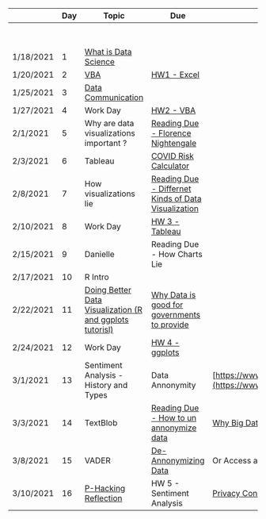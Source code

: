|            | __Day__ | __Topic__                                                 | __Due__                                              |                                                      |                                                      |   |   |
|------------|------|-----------------------------------------------------------|------------------------------------------------------|------------------------------------------------------|------------------------------------------------------|---|---|
|            |      |                                                           |                                                      |                                                      | [https://classroom.google.com/u/0/c/NDQ0NzcyODkzNjk4](https://classroom.google.com/u/0/c/NDQ0NzcyODkzNjk4) |   |   |
| 1/18/2021  | 1    | [What is Data Science ](https://docs.google.com/document/d/1yhVB9DfddvJIiXitX2ZC1W0D3cJbcvib5fWmUlgqNO0/edit) |                                                      |                                                      | [https://arielcwebster.github.io/DataScience/](https://arielcwebster.github.io/DataScience/) |   |   |
| 1/20/2021  | 2    | [VBA](https://docs.google.com/document/d/1ASoeI5CjFgyQTBm-HFPvmRC_94niTPx4s9crQEDVb10/edit) | [HW1 - Excel](https://docs.google.com/document/d/1g8eOYNe9sDmrstRgvFRZBskxjaIaD7Za4lFXSgPPkVw/edit) |                                                      |                                                      |   |   |
| 1/25/2021  | 3    | [Data Communication](https://docs.google.com/document/d/1PTe_eezbRdZcxIOODyiQzDM4vtjVNJkVDC_7vZQSoZE/edit) |                                                      |                                                      |                                                      |   |   |
| 1/27/2021  | 4    | Work Day                                                  | [HW2 - VBA](https://docs.google.com/document/d/1bTkmUon_Kq6_DupNw2Szh-T4rFGqzeA2aIIBy7m1yhk/edit) |                                                      |                                                      |   |   |
| 2/1/2021   | 5    | Why are data visualizations important ?                   | [Reading Due - Florence Nightengale](https://docs.google.com/forms/d/1FBgScIpV9Vpa-jb1nlWuoCqOxFE7v5SmQtacpFHpIq8/edit) |                                                      |                                                      |   |   |
| 2/3/2021   | 6    | Tableau                                                   | [COVID Risk Calculator](https://www.nytimes.com/2021/12/30/style/covid-risk-calculator.html) |                                                      |                                                      |   |   |
| 2/8/2021   | 7    | How visualizations lie                                    | [Reading Due - Differnet Kinds of Data Visualization](https://github.com/arielcwebster/DataScience/blob/main/visualdatacommunication.pdf) |                                                      |                                                      |   |   |
| 2/10/2021  | 8    | Work Day                                                  | [HW 3 - Tableau](https://docs.google.com/document/d/1bta4t39rpvl-kXgO2pmZPGypWnYyBbiyzCPek9kxv9E/edit) |                                                      |                                                      |   |   |
| 2/15/2021  | 9    | Danielle                                                  | Reading Due - How Charts Lie                         |                                                      |                                                      |   |   |
| 2/17/2021  | 10   | R Intro                                                   |                                                      |                                                      |                                                      |   |   |
| 2/22/2021  | 11   | [Doing Better Data Visualization (R and ggplots tutorisl)](https://github.com/arielcwebster/DataScience/blob/main/Doing%20Better%20Data%20Visualization%20_%20Enhanced%20Reader.pdf) | [Why Data is good for governments to provide](https://www.theguardian.com/local-government-network/2013/oct/21/open-data-us-san-francisco) |                                                      |                                                      |   |   |
| 2/24/2021  | 12   | Work Day                                                  | [HW 4 - ggplots](https://docs.google.com/document/u/0/d/1TXkdIoYaQrT3uLCqSY_RbHr2jYbZPsTP4KwXppt2sN0/edit) |                                                      |                                                      |   |   |
| 3/1/2021   | 13   | Sentiment Analysis - History and Types                    | Data Annonymity                                      | [https://www.science.org/doi/10.1126/science.1256297](https://www.science.org/doi/10.1126/science.1256297) |                                                      |   |   |
| 3/3/2021   | 14   | TextBlob                                                  | [Reading Due - How to un annonymize data](https://www.theguardian.com/technology/2019/jul/23/anonymised-data-never-be-anonymous-enough-study-finds) | [Why Big Data Helps Science](https://gigaom.com/2011/11/08/for-science-big-data-is-the-microscope-of-the-21st-century/) |                                                      |   |   |
| 3/8/2021   | 15   | VADER                                                     | [De-Annonymizing Data](https://www.nature.com/articles/s41467-019-10933-3) | Or Access and more Data base stuff                   |                                                      |   |   |
| 3/10/2021  | 16   | [P-Hacking Reflection](https://rss.onlinelibrary.wiley.com/doi/epdf/10.1111/1740-9713.01505) | HW 5 - Sentiment Analysis                            | [Privacy Concerns with Big Data](https://vartree.blogspot.com/2014/04/i-know-where-you-were-last-summer.html) |                                                      |   |   |

